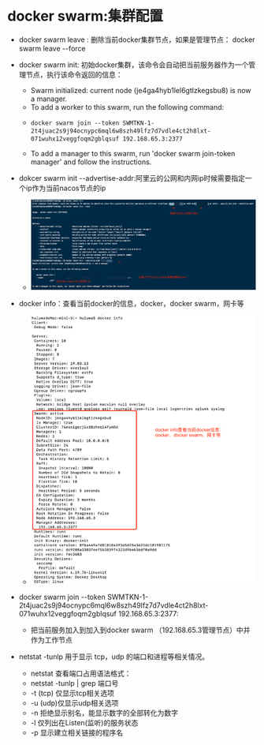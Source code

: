 # docker swarm:集群配置
- docker swarm leave : 删除当前docker集群节点，如果是管理节点： docker swarm leave --force
- docker swarm init: 初始docker集群，该命令会自动把当前服务器作为一个管理节点，执行该命令返回的信息：

    * Swarm initialized: current node (je4ga4hyb1lel6gtlzkegsbu8) is now a manager.
    * To add a worker to this swarm, run the following command:
    *     docker swarm join --token SWMTKN-1-2t4juac2s9j94ocnypc6mql6w8szh49lfz7d7vdle4ct2h8lxt-071wuhx12veggfoqm2gblqsuf 192.168.65.3:2377
    * To add a manager to this swarm, run 'docker swarm join-token manager' and follow the instructions.
    
- dokcer swarm init --advertise-addr:阿里云的公网和内网ip时候需要指定一个ip作为当前nacos节点的ip
    * ![docker-swarm-init-1](../images/docker-swarm-2.jpg)
    
- docker info：查看当前docker的信息，docker，docker swarm，网卡等
    * ![docker-info-查看信息](../images/docker-swarm-1.jpg)
    
- docker swarm join --token SWMTKN-1-2t4juac2s9j94ocnypc6mql6w8szh49lfz7d7vdle4ct2h8lxt-071wuhx12veggfoqm2gblqsuf 192.168.65.3:2377:
  * 把当前服务加入到加入到docker swarm （192.168.65.3管理节点）中并作为工作节点  
  
  
- netstat -tunlp 用于显示 tcp，udp 的端口和进程等相关情况。
  * netstat 查看端口占用语法格式：
  * netstat -tunlp | grep 端口号
  * -t (tcp) 仅显示tcp相关选项
  * -u (udp)仅显示udp相关选项
  * -n 拒绝显示别名，能显示数字的全部转化为数字
  * -l 仅列出在Listen(监听)的服务状态
  * -p 显示建立相关链接的程序名
  
